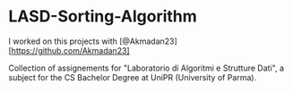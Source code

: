 # LASD-Sorting-Algorithm
I worked on this projects with [@Akmadan23][https://github.com/Akmadan23]

Collection of assignements for "Laboratorio di Algoritmi e Strutture Dati", a subject for the CS Bachelor Degree at UniPR (University of Parma).
